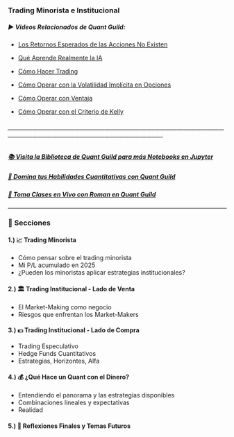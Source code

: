 ### Trading Minorista e Institucional

##### ▶️ Videos Relacionados de Quant Guild:

- [Los Retornos Esperados de las Acciones No Existen](https://youtu.be/iXNSBn5xqrA)

- [Qué Aprende Realmente la IA](https://youtu.be/tX7b2KT63WQ)

- [Cómo Hacer Trading](https://youtu.be/NqOj__PaMec)

- [Cómo Operar con la Volatilidad Implícita en Opciones](https://youtu.be/kQPCTXxdptQ)

- [Cómo Operar con Ventaja](https://youtu.be/NlqpDB2BhxE)

- [Cómo Operar con el Criterio de Kelly](https://youtu.be/7tvW3NvRnPk)

###### ______________________________________________________________________________________________________________________________________

##### [📚 Visita la Biblioteca de Quant Guild para más Notebooks en Jupyter](https://github.com/romanmichaelpaolucci/Quant-Guild-Library)

##### [🚀 Domina tus Habilidades Cuantitativas con Quant Guild](https://quantguild.com)

##### [📅 Toma Clases en Vivo con Roman en Quant Guild](https://quantguild.com/live-classes)

---

### 📖 Secciones

#### 1.) 📈 Trading Minorista

- Cómo pensar sobre el trading minorista  
- Mi P/L acumulado en 2025  
- ¿Pueden los minoristas aplicar estrategias institucionales?

#### 2.) 🏛️ Trading Institucional - Lado de Venta

- El Market-Making como negocio  
- Riesgos que enfrentan los Market-Makers  

#### 3.) 💵 Trading Institucional - Lado de Compra

- Trading Especulativo  
- Hedge Funds Cuantitativos  
- Estrategias, Horizontes, Alfa  

#### 4.) 💰 ¿Qué Hace un Quant con el Dinero?

- Entendiendo el panorama y las estrategias disponibles  
- Combinaciones lineales y expectativas  
- Realidad  

#### 5.) 💭 Reflexiones Finales y Temas Futuros
